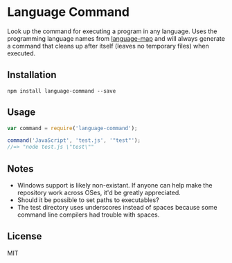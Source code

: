 # Language Command

Look up the command for executing a program in any language. Uses the programming language names from [language-map](https://github.com/blakeembrey/language-map/blob/master/languages.json) and will always generate a command that cleans up after itself (leaves no temporary files) when executed.

## Installation

```
npm install language-command --save
```

## Usage

```javascript
var command = require('language-command');

command('JavaScript', 'test.js', '"test"');
//=> "node test.js \"test\""
```

## Notes

* Windows support is likely non-existant. If anyone can help make the repository work across OSes, it'd be greatly appreciated.
* Should it be possible to set paths to executables?
* The test directory uses underscores instead of spaces because some command line compilers had trouble with spaces.

## License

MIT

